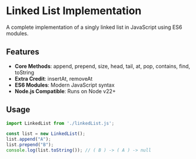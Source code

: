 # Linked List Implementation

A complete implementation of a singly linked list in JavaScript using ES6 modules.

## Features

- **Core Methods**: append, prepend, size, head, tail, at, pop, contains, find, toString
- **Extra Credit**: insertAt, removeAt
- **ES6 Modules**: Modern JavaScript syntax
- **Node.js Compatible**: Runs on Node v22+

## Usage

```javascript
import LinkedList from './linkedList.js';

const list = new LinkedList();
list.append("A");
list.prepend("B");
console.log(list.toString()); // ( B ) -> ( A ) -> null